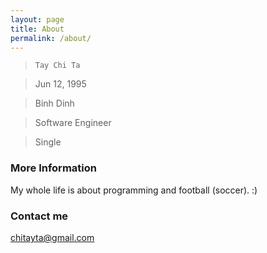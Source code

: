 ```yaml
---
layout: page
title: About
permalink: /about/
---
```



> <code>Tay Chi Ta</code>

> Jun 12, 1995

> Binh Dinh

> Software Engineer

> Single

### More Information

My whole life is about programming and football (soccer). :) 

### Contact me

[chitayta@gmail.com](mailto:chitayta@gmail.com)
